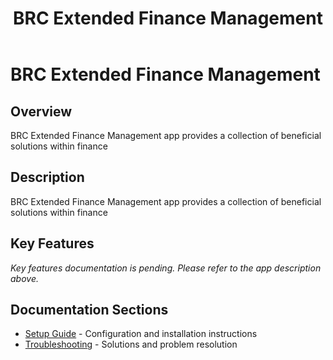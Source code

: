 ﻿---
title: "BRC Extended Finance Management"
description: "BRC Extended Finance Management app provides a collection of beneficial solutions within finance"
categories: [Products, Finance]
tags: [business-central]
weight: 61
version: "21.0.49.0"
---

# BRC Extended Finance Management

## Overview
BRC Extended Finance Management app provides a collection of beneficial solutions within finance

## Description
BRC Extended Finance Management app provides a collection of beneficial solutions within finance

## Key Features
*Key features documentation is pending. Please refer to the app description above.*

## Documentation Sections
- [Setup Guide](./setup/) - Configuration and installation instructions
- [Troubleshooting](./solving/) - Solutions and problem resolution


